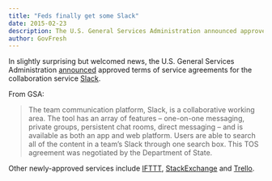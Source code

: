 ```yaml
---
title: "Feds finally get some Slack"
date: 2015-02-23
description: The U.S. General Services Administration announced approved terms of service agreements for the collaboration service Slack.
author: GovFresh
---
```


In slightly surprising but welcomed news, the U.S. General Services Administration <a href="https://www.digitalgov.gov/2015/02/18/8-new-federal-friendly-apps-and-services/">announced</a> approved terms of service agreements for the collaboration service <a href="http://slack.com">Slack</a>.

From GSA:

<blockquote>The team communication platform, Slack, is a collaborative working area. The tool has an array of features – one-on-one messaging, private groups, persistent chat rooms, direct messaging – and is available as both an app and web platform. Users are able to search all of the content in a team’s Slack through one search box. This TOS agreement was negotiated by the Department of State.</blockquote>

Other newly-approved services include <a href="https://ifttt.com/">IFTTT</a>, <a href="http://stackexchange.com">StackExchange</a> and <a href="http://trello.com">Trello</a>.
